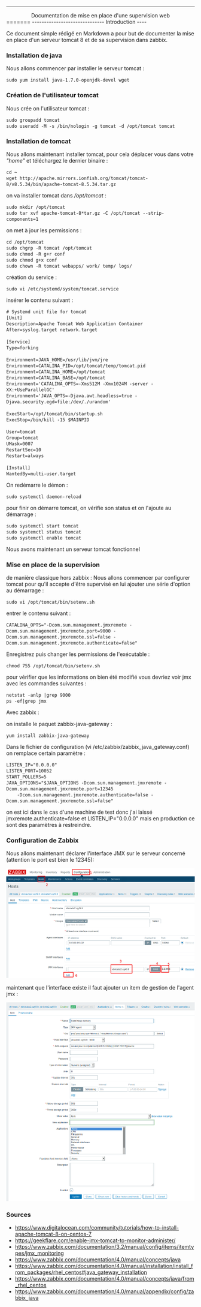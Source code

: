 --------------------------------------------------
<center>Documentation de mise en place d'une supervision web</center>
=======
------------------------------
Introduction
----

Ce document simple rédigé en Markdown a pour but de documenter la mise en place d'un serveur tomcat 8 et de sa supervision dans zabbix.

### Installation de java

Nous allons commencer par installer le serveur tomcat :

    sudo yum install java-1.7.0-openjdk-devel wget

### Création de l'utilisateur tomcat

Nous crée on l'utilisateur tomcat :

    sudo groupadd tomcat
    sudo useradd -M -s /bin/nologin -g tomcat -d /opt/tomcat tomcat

### Installation de tomcat

Nous allons maintenant installer tomcat, pour cela déplacer vous dans votre *"home"* et téléchargez le dernier binaire :

    cd ~
    wget http://apache.mirrors.ionfish.org/tomcat/tomcat-8/v8.5.34/bin/apache-tomcat-8.5.34.tar.gz

on va installer tomcat dans */opt/tomcat* :

    sudo mkdir /opt/tomcat
    sudo tar xvf apache-tomcat-8*tar.gz -C /opt/tomcat --strip-components=1

on met à jour les permissions :

    cd /opt/tomcat
    sudo chgrp -R tomcat /opt/tomcat
    sudo chmod -R g+r conf
    sudo chmod g+x conf
    sudo chown -R tomcat webapps/ work/ temp/ logs/

création du service :

    sudo vi /etc/systemd/system/tomcat.service

insérer le contenu suivant :

    # Systemd unit file for tomcat
    [Unit]
    Description=Apache Tomcat Web Application Container
    After=syslog.target network.target

    [Service]
    Type=forking

    Environment=JAVA_HOME=/usr/lib/jvm/jre
    Environment=CATALINA_PID=/opt/tomcat/temp/tomcat.pid
    Environment=CATALINA_HOME=/opt/tomcat
    Environment=CATALINA_BASE=/opt/tomcat
    Environment='CATALINA_OPTS=-Xms512M -Xmx1024M -server -XX:+UseParallelGC'
    Environment='JAVA_OPTS=-Djava.awt.headless=true -Djava.security.egd=file:/dev/./urandom'

    ExecStart=/opt/tomcat/bin/startup.sh
    ExecStop=/bin/kill -15 $MAINPID

    User=tomcat
    Group=tomcat
    UMask=0007
    RestartSec=10
    Restart=always

    [Install]
    WantedBy=multi-user.target

On redémarre le démon :

    sudo systemctl daemon-reload

pour finir on démarre tomcat, on vérifie son status et on l'ajoute au démarrage :

    sudo systemctl start tomcat
    sudo systemctl status tomcat
    sudo systemctl enable tomcat

Nous avons maintenant un serveur tomcat fonctionnel


### Mise en place de la supervision

de manière classique hors zabbix :
Nous allons commencer par configurer tomcat pour qu'il accepte d'être supervisé en lui ajouter une série d'option au démarrage :

    sudo vi /opt/tomcat/bin/setenv.sh

entrer le contenu suivant :

    CATALINA_OPTS="-Dcom.sun.management.jmxremote -Dcom.sun.management.jmxremote.port=9000 -Dcom.sun.management.jmxremote.ssl=false -Dcom.sun.management.jmxremote.authenticate=false"

Enregistrez puis changer les permissions de l'exécutable :

    chmod 755 /opt/tomcat/bin/setenv.sh

pour vérifier que les informations on bien été modifié vous devriez voir jmx avec les commandes suivantes :

    netstat -anlp |grep 9000
    ps -ef|grep jmx

Avec zabbix :

on installe le paquet zabbix-java-gateway :

    yum install zabbix-java-gateway

Dans le fichier de configuration (vi /etc/zabbix/zabbix_java_gateway.conf) on remplace certain paramètre :

    LISTEN_IP="0.0.0.0"
    LISTEN_PORT=10052
    START_POLLERS=5
    JAVA_OPTIONS="$JAVA_OPTIONS -Dcom.sun.management.jmxremote -Dcom.sun.management.jmxremote.port=12345
        -Dcom.sun.management.jmxremote.authenticate=false -Dcom.sun.management.jmxremote.ssl=false"

on est ici dans le cas d'une machine de test donc j'ai laissé jmxremote.authenticate=false et LISTEN_IP="0.0.0.0" mais en production ce sont des paramètres à restreindre.


### Configuration de Zabbix
Nous allons maintenant déclarer l'interface JMX sur le serveur concerné (attention le port est bien le 12345):

![ajout de l'interface jmx](/image/creation_interface.png)

maintenant que l'interface existe il faut ajouter un item de gestion de l'agent jmx :

![ajout de l'item jmx](/image/creation_item_jmx.png)

### Sources

* https://www.digitalocean.com/community/tutorials/how-to-install-apache-tomcat-8-on-centos-7
* https://geekflare.com/enable-jmx-tomcat-to-monitor-administer/
* https://www.zabbix.com/documentation/3.2/manual/config/items/itemtypes/jmx_monitoring
* https://www.zabbix.com/documentation/4.0/manual/concepts/java
* https://www.zabbix.com/documentation/4.0/manual/installation/install_from_packages/rhel_centos#java_gateway_installation
* https://www.zabbix.com/documentation/4.0/manual/concepts/java/from_rhel_centos
* https://www.zabbix.com/documentation/4.0/manual/appendix/config/zabbix_java

